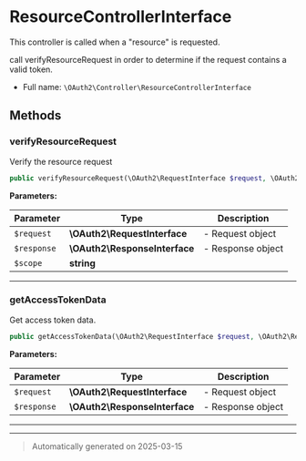 
# ResourceControllerInterface

This controller is called when a "resource" is requested.

call verifyResourceRequest in order to determine if the request
contains a valid token.

* Full name: `\OAuth2\Controller\ResourceControllerInterface`



## Methods


### verifyResourceRequest

Verify the resource request

```php
public verifyResourceRequest(\OAuth2\RequestInterface $request, \OAuth2\ResponseInterface $response, string $scope = null): mixed
```








**Parameters:**

| Parameter | Type | Description |
|-----------|------|-------------|
| `$request` | **\OAuth2\RequestInterface** | - Request object |
| `$response` | **\OAuth2\ResponseInterface** | - Response object |
| `$scope` | **string** |  |





***

### getAccessTokenData

Get access token data.

```php
public getAccessTokenData(\OAuth2\RequestInterface $request, \OAuth2\ResponseInterface $response): mixed
```








**Parameters:**

| Parameter | Type | Description |
|-----------|------|-------------|
| `$request` | **\OAuth2\RequestInterface** | - Request object |
| `$response` | **\OAuth2\ResponseInterface** | - Response object |





***


***
> Automatically generated on 2025-03-15
